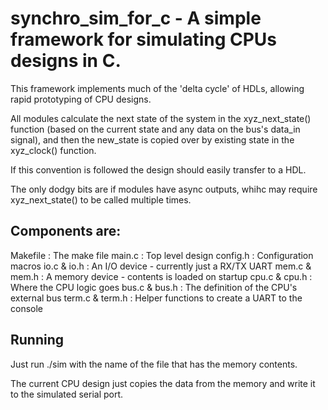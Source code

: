 # synchro_sim_for_c - A simple framework for simulating CPUs designs in C.

This framework implements much of the 'delta cycle' of HDLs, allowing
rapid prototyping of CPU designs.

All modules calculate the next state of the system in the xyz_next_state()
function (based on the current state and any data on the bus's data_in signal),
and then the new_state is copied over by existing state in the xyz_clock() function.

If this convention is followed the design should easily transfer to a HDL.

The only dodgy bits are if modules have async outputs, whihc may 
require xyz_next_state() to be called multiple times.

## Components are:

Makefile        : The make file
main.c          : Top level design
config.h        : Configuration macros
io.c   & io.h   : An I/O device - currently just a RX/TX UART
mem.c  & mem.h  : A memory device - contents is loaded on startup
cpu.c  & cpu.h  : Where the CPU logic goes
bus.c  & bus.h  : The definition of the CPU's external bus
term.c & term.h : Helper functions to create a UART to the console

## Running

Just run ./sim with the name of the file that has the memory contents.

The current CPU design just copies the data from the memory and write it 
to the simulated serial port.
